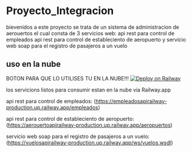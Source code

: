 # Proyecto_Integracion

bievenidos a este proyecto se trata de un sistema de administracion de aerouertos el cual consta de 3 servicios web: 
api rest para control de empleados 
api rest para control de estableciento de aeropuerto
y servicio web soap para el registro de pasajeros a un vuelo

## uso en la nube 

BOTON PARA QUE LO UTILISES TU EN LA NUBE!!!
[![Deploy on Railway](https://railway.app/button.svg)](https://railway.app/template/THVYeG?referralCode=VWfeAj)

los servicions listos para consumir estan en la nube via Railway.app

api rest para control de empleados: 
(https://empleadosapirailway-production.up.railway.app/empleados)



api rest para control de estableciento de aeropuerto:
(https://aerouertoapirailway-production.up.railway.app/aeropuertos)

servicio web soap para el registro de pasajeros a un vuelo:
(https://vuelosapirailway-production.up.railway.app/ws/vuelos.wsdl)
